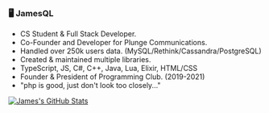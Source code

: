 ### 🖥️ JamesQL
- CS Student & Full Stack Developer.
- Co-Founder and Developer for Plunge Communications.
- Handled over 250k users data. (MySQL/Rethink/Cassandra/PostgreSQL)
- Created & maintained multiple libraries.
- TypeScript, JS, C#, C++, Java, Lua, Elixir, HTML/CSS
- Founder & President of Programming Club. (2019-2021)
- "php is good, just don't look too closely..."

[![James's GitHub Stats](https://github-readme-stats.vercel.app/api?username=jamesql)](https://github.com/jamesql)
